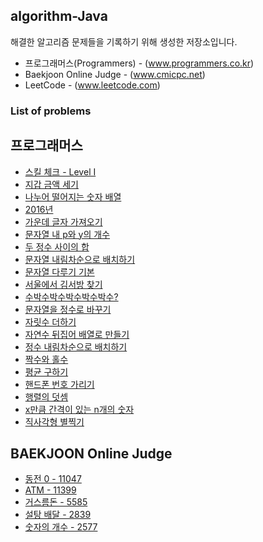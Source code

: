 ## algorithm-Java
해결한 알고리즘 문제들을 기록하기 위해 생성한 저장소입니다.

 * 프로그래머스(Programmers) - (www.programmers.co.kr)
 * Baekjoon Online Judge - (www.cmicpc.net)
 * LeetCode - (www.leetcode.com)

### List of problems
## 프로그래머스
* [스킬 체크 - Level I](https://github.com/Frankle97/algorithm-Java/tree/master/algorithm-Java/src/main/java/programmers_check_level)
* [지갑 금액 세기](https://github.com/Frankle97/algorithm-java/tree/master/algorithm-Java/src/main/java/withdraw_my_wallet/WithdrawMyWallet.java)
* [나누어 떨어지는 숫자 배열](https://github.com/Frankle97/algorithm-Java/tree/master/algorithm-Java/src/main/java/division_of_array/DivisionOfArray.java)
* [2016년](https://github.com/Frankle97/algorithm-Java/tree/master/algorithm-Java/src/main/java/find_day_of_week/FindDayOfWeek.java)
* [가운데 글자 가져오기](https://github.com/Frankle97/algorithm-Java/blob/master/algorithm-Java/src/main/java/find_middle_word/FindMiddleWord.java)
* [문자열 내 p와 y의 개수](https://github.com/Frankle97/algorithm-Java/tree/master/algorithm-Java/src/main/java/count_char_of_string/CountCharOfString.java)
* [두 정수 사이의 합](https://github.com/Frankle97/algorithm-java/tree/master/algorithm-Java/src/main/java/sum_between_of_two_integer/SumBetweenOfTwoInteger.java)
* [문자열 내림차순으로 배치하기](https://github.com/Frankle97/algorithm-java/tree/master/algorithm-Java/src/main/java/string_sort_desc/StringSortDesc.java)
* [문자열 다루기 기본](https://github.com/Frankle97/algorithm-java/tree/master/algorithm-Java/src/main/java/basic_of_string/BasicOfString.java)
* [서울에서 김서방 찾기](https://github.com/Frankle97/algorithm-java/tree/master/algorithm-Java/src/main/java/find_string_index/FindStringIndex.java)
* [수박수박수박수박수박수?](https://github.com/Frankle97/algorithm-java/tree/master/algorithm-Java/src/main/java/repeat_n_string/RepeatNString.java)
* [문자열을 정수로 바꾸기](https://github.com/Frankle97/algorithm-java/tree/master/algorithm-Java/src/main/java/convert_string_to_number/ConvertStringToNumber.java)
* [자릿수 더하기](https://github.com/Frankle97/algorithm-java/tree/master/algorithm-Java/src/main/java/digits_plus/DigitPlus.java)
* [자연수 뒤집어 배열로 만들기](https://github.com/Frankle97/algorithm-java/tree/master/algorithm-Java/src/main/java/number_reverse_array/NumberReverseArray.java)
* [정수 내림차순으로 배치하기](https://github.com/Frankle97/algorithm-java/tree/master/algorithm-Java/src/main/java/sort_number_desc/SortNumberDesc.java)
* [짝수와 홀수](https://github.com/Frankle97/algorithm-java/tree/master/algorithm-Java/src/main/java/even_or_odd/EvenOrOdd.java)
* [평균 구하기](https://github.com/Frankle97/algorithm-java/tree/master/algorithm-Java/src/main/java/calculate_avg/CalculateAvg.java)
* [핸드폰 번호 가리기](https://github.com/Frankle97/algorithm-java/tree/master/algorithm-Java/src/main/java/hide_phonenumber/HidePhonenumber.java)
* [행렬의 덧셈](https://github.com/Frankle97/algorithm-java/tree/master/algorithm-Java/src/main/java/sum_of_matrix/SumOfMatrix.java)
* [x만큼 간격이 있는 n개의 숫자](https://github.com/Frankle97/algorithm-java/tree/master/algorithm-Java/src/main/java/count_interval_number/CountIntervalNumber.java)
* [직사각형 별찍기](https://github.com/Frankle97/algorithm-java/tree/master/algorithm-Java/src/main/java/draw_rectangular_star/DrawRectangularStar.java)

## BAEKJOON Online Judge
* [동전 0 - 11047](https://github.com/Frankle97/algorithm-java/tree/master/algorithm-Java/src/main/java/greedy_coin/GreedyCoin.java)
* [ATM - 11399](https://github.com/Frankle97/algorithm-java/tree/master/algorithm-Java/src/main/java/greedy_atm/GreedyAtm.java)
* [거스름돈 - 5585](https://github.com/Frankle97/algorithm-java/blob/master/algorithm-Java/src/main/java/greedy_change/GreedyChange.java)
* [설탕 배달 - 2839](https://github.com/Frankle97/algorithm-java/blob/master/algorithm-Java/src/main/java/greedy_sugar_delivery/GreedySugarDelivery.java)
* [숫자의 개수 - 2577](https://github.com/Frankle97/algorithm-java/blob/master/algorithm-Java/src/main/java/count_of_number/CountOfNumber.java)

